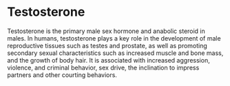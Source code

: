 # Testosterone
<!-- Taken from: https://en.wikipedia.org/wiki/Testosterone -->
Testosterone is the primary male sex hormone and anabolic steroid in males. In humans, testosterone plays a key role in the development of male reproductive tissues such as testes and prostate, as well as promoting secondary sexual characteristics such as increased muscle and bone mass, and the growth of body hair. It is associated with increased aggression, violence, and criminal behavior, sex drive, the inclination to impress partners and other courting behaviors.
